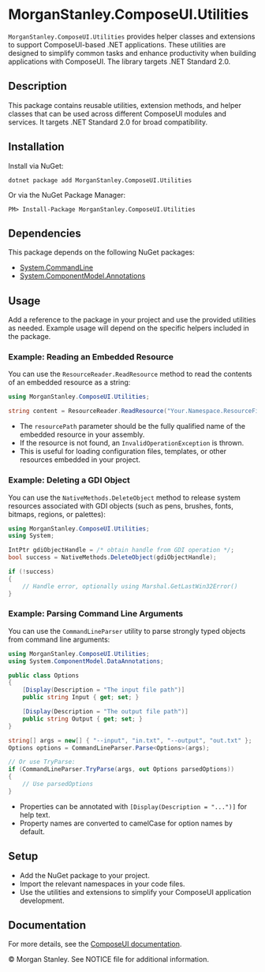 # MorganStanley.ComposeUI.Utilities

`MorganStanley.ComposeUI.Utilities` provides helper classes and extensions to support ComposeUI-based .NET applications. These utilities are designed to simplify common tasks and enhance productivity when building applications with ComposeUI.
The library targets .NET Standard 2.0.

## Description

This package contains reusable utilities, extension methods, and helper classes that can be used across different ComposeUI modules and services. It targets .NET Standard 2.0 for broad compatibility.

## Installation

Install via NuGet:

```shell
dotnet package add MorganStanley.ComposeUI.Utilities
```

Or via the NuGet Package Manager:

```
PM> Install-Package MorganStanley.ComposeUI.Utilities
```

## Dependencies

This package depends on the following NuGet packages:

- [System.CommandLine](https://www.nuget.org/packages/System.CommandLine)
- [System.ComponentModel.Annotations](https://www.nuget.org/packages/System.ComponentModel.Annotations)

## Usage

Add a reference to the package in your project and use the provided utilities as needed. Example usage will depend on the specific helpers included in the package.

### Example: Reading an Embedded Resource

You can use the `ResourceReader.ReadResource` method to read the contents of an embedded resource as a string:

```csharp
using MorganStanley.ComposeUI.Utilities;

string content = ResourceReader.ReadResource("Your.Namespace.ResourceFile.txt");
```

- The `resourcePath` parameter should be the fully qualified name of the embedded resource in your assembly.
- If the resource is not found, an `InvalidOperationException` is thrown.
- This is useful for loading configuration files, templates, or other resources embedded in your project.

### Example: Deleting a GDI Object

You can use the `NativeMethods.DeleteObject` method to release system resources associated with GDI objects (such as pens, brushes, fonts, bitmaps, regions, or palettes):

```csharp
using MorganStanley.ComposeUI.Utilities;
using System;

IntPtr gdiObjectHandle = /* obtain handle from GDI operation */;
bool success = NativeMethods.DeleteObject(gdiObjectHandle);

if (!success)
{
    // Handle error, optionally using Marshal.GetLastWin32Error()
}
```

### Example: Parsing Command Line Arguments

You can use the `CommandLineParser` utility to parse strongly typed objects from command line arguments:

```csharp
using MorganStanley.ComposeUI.Utilities;
using System.ComponentModel.DataAnnotations;

public class Options
{
    [Display(Description = "The input file path")]
    public string Input { get; set; }

    [Display(Description = "The output file path")]
    public string Output { get; set; }
}

string[] args = new[] { "--input", "in.txt", "--output", "out.txt" };
Options options = CommandLineParser.Parse<Options>(args);

// Or use TryParse:
if (CommandLineParser.TryParse(args, out Options parsedOptions))
{
    // Use parsedOptions
}
```
- Properties can be annotated with `[Display(Description = "...")]` for help text.
- Property names are converted to camelCase for option names by default.

## Setup

- Add the NuGet package to your project.
- Import the relevant namespaces in your code files.
- Use the utilities and extensions to simplify your ComposeUI application development.

## Documentation

For more details, see the [ComposeUI documentation](https://morganstanley.github.io/ComposeUI/).

&copy; Morgan Stanley. See NOTICE file for additional information.
